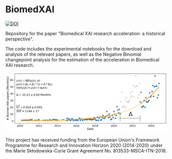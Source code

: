 # BiomedXAI

[![DOI](https://zenodo.org/badge/590451138.svg)](https://zenodo.org/badge/latestdoi/590451138)


Repository for the paper "Biomedical XAI research acceleration: a historical perspective".

The code includes the experimental notebooks for the download and analysis of the relevant papers, as well as the Negative Binomial changepoint analysis for the estimation of the acceleration in Biomedical XAI research.



![BiomedXAI acceleration](plots/timeskip_changepoint_NBinom.png?raw=true "Acceleration in the rate of publication in Biomedical XAI")


This project has received funding from the European Union's Framework Programme for Research and Innovation Horizon 2020 (2014-2020) under the Marie Skłodowska-Curie Grant Agreement No. 813533-MSCA-ITN-2018.
